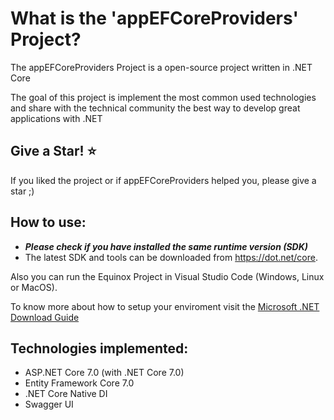 What is the 'appEFCoreProviders' Project?
=====================
The appEFCoreProviders Project is a open-source project written in .NET Core

The goal of this project is implement the most common used technologies and share with the technical community the best way to develop great applications with .NET

## Give a Star! :star:
If you liked the project or if appEFCoreProviders helped you, please give a star ;)

## How to use:
- ***Please check if you have installed the same runtime version (SDK)***
- The latest SDK and tools can be downloaded from https://dot.net/core.

Also you can run the Equinox Project in Visual Studio Code (Windows, Linux or MacOS).

To know more about how to setup your enviroment visit the [Microsoft .NET Download Guide](https://www.microsoft.com/net/download)

## Technologies implemented:

- ASP.NET Core 7.0 (with .NET Core 7.0) 
- Entity Framework Core 7.0
- .NET Core Native DI
- Swagger UI
